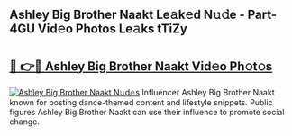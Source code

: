 ## Ashley Big Brother Naakt Le𝚊k𝚎d N𝚞𝚍e - Part-4GU Vid𝚎o Photos Le𝚊ks tTiZy

# <h2><a href="http://fb0ohc.evod.top/?m=Ashley+Big+Brother+Naakt">🔗 👉🔴 Ashley Big Brother Naakt Vid𝚎o Ph𝚘t𝚘s</a></h2>

[![Ashley Big Brother Naakt N𝚞d𝚎s](https://i.imgur.com/8V9OHl7.gif)](http://fb0ohc.evod.top/?m=Ashley+Big+Brother+Naakt)
Influencer Ashley Big Brother Naakt known for posting dance-themed content and lifestyle snippets. Public figures Ashley Big Brother Naakt can use their influence to promote social change. 
